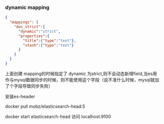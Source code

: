 ### dynamic mapping 
```json
{
  "mappings": {
    "doc_strict":{
      "dynamic":"strict",
      "properties":{
        "title":{"type":"text"},
        "stash":{"type":"text"}
      }
    }
  }
}
```
上面创建 mapping的时候指定了 dynamic 为strict,则不会动态新增field,当es用作与mysql数据同步的时候，则不能使用这个字段（说不准什么时候，mysql就加了个字段导致同步失败）


安装es-header

docker pull mobz/elasticsearch-head:5

docker start elasticsearch-head
访问 localhost:9100
